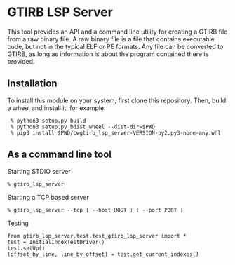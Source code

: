 # GTIRB LSP Server

This tool provides an API and a command line utility for creating a GTIRB file from a raw binary file. A raw binary file is a file that contains executable code, but not in the typical ELF or PE formats. Any file can be converted to GTIRB, as long as information is about the program contained there is provided.

## Installation

To install this module on your system, first clone this repository. Then, build a wheel and install it, for example:
```
 % python3 setup.py build
 % python3 setup.py bdist_wheel --dist-dir=$PWD
 % pip3 install $PWD/cwgtirb_lsp_server-VERSION-py2.py3-none-any.whl
```

## As a command line tool

Starting STDIO server

```
% gtirb_lsp_server
```

Starting a TCP based server

```
% gtirb_lsp_server --tcp [ --host HOST ] [ --port PORT ]
```

Testing

```shell
from gtirb_lsp_server.test.test_gtirb_lsp_server import *
test = InitialIndexTestDriver()
test.setUp()
(offset_by_line, line_by_offset) = test.get_current_indexes()
```
